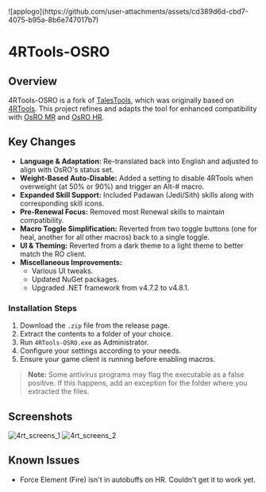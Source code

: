 <p align="left">
![applogo](https://github.com/user-attachments/assets/cd389d6d-cbd7-4075-b95a-8b6e747017b7)
</p>

# 4RTools-OSRO

## Overview
4RTools-OSRO is a fork of [TalesTools](https://github.com/biancaazuma/TalesTools), which was originally based on [4RTools](https://github.com/4RTools/4RTools). This project refines and adapts the tool for enhanced compatibility with [OsRO MR](https://osro.mr/) and [OsRO HR](https://osro.gg/).

## Key Changes
- **Language & Adaptation:** Re-translated back into English and adjusted to align with OsRO's status set.
- **Weight-Based Auto-Disable:** Added a setting to disable 4RTools when overweight (at 50% or 90%) and trigger an Alt-# macro.
- **Expanded Skill Support:** Included Padawan (Jedi/Sith) skills along with corresponding skill icons.
- **Pre-Renewal Focus:** Removed most Renewal skills to maintain compatibility.
- **Macro Toggle Simplification:** Reverted from two toggle buttons (one for heal, another for all other macros) back to a single toggle.
- **UI & Theming:** Reverted from a dark theme to a light theme to better match the RO client.
- **Miscellaneous Improvements:**
  - Various UI tweaks.
  - Updated NuGet packages.
  - Upgraded .NET framework from v4.7.2 to v4.8.1.

### Installation Steps
1. Download the `.zip` file from the release page.
2. Extract the contents to a folder of your choice.
3. Run `4RTools-OSRO.exe` as Administrator.
4. Configure your settings according to your needs.
5. Ensure your game client is running before enabling macros.

> **Note:** Some antivirus programs may flag the executable as a false positive. If this happens, add an exception for the folder where you extracted the files.

## Screenshots

![4rt_screens_1](https://github.com/user-attachments/assets/2cabbec4-1072-4dbf-b4bb-8681663394ee)
![4rt_screens_2](https://github.com/user-attachments/assets/4c7493a5-8ca7-441f-88e7-c1bf3b73e9f1)

## Known Issues
- Force Element (Fire) isn't in autobuffs on HR. Couldn't get it to work yet.
